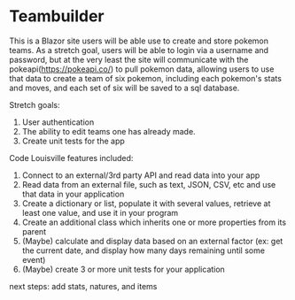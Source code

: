 # Teambuilder
This is a Blazor site users will be able use to create and store pokemon teams. As a stretch goal, users will be able to login via a username and password, but at the very least the site will communicate with the pokeapi(https://pokeapi.co/) to pull pokemon data, allowing users to use that data to create a team of six pokemon, including each pokemon's stats and moves, and each set of six will be saved to a sql database. 

Stretch goals: 
1. User authentication
2. The ability to edit teams one has already made. 
3. Create unit tests for the app

Code Louisville features included:
1. Connect to an external/3rd party API and read data into your app
2. Read data from an external file, such as text, JSON, CSV, etc and use that data in your application
3. Create a dictionary or list, populate it with several values, retrieve at least one value, and use it in your program
4. Create an additional class which inherits one or more properties from its parent
5. (Maybe) calculate and display data based on an external factor (ex: get the current date, and display how many days remaining until some event)
6. (Maybe) create 3 or more unit tests for your application

next steps: add stats, natures, and items
